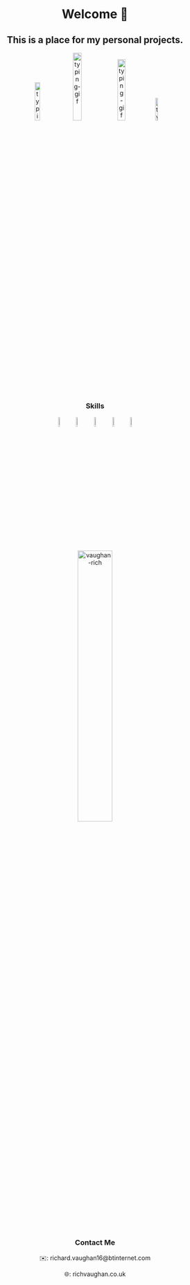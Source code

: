 <h1 align="center">Welcome 👋</h1>
<h2 align="center">This is a place for my personal projects.</h2>

<p align="center">
<img src="https://1.bp.blogspot.com/-PerenMfIjCM/XpcyoHWXSzI/AAAAAAAAB-g/DuPj_IoSWAMod3pVy4eEya4uxk-KN0UuACLcBGAsYHQ/s320/typing%2Bcat%2Bgif3.gif" height="auto" width="15%" alt="typing-gif" />  
<img src="https://media1.tenor.com/images/969ce2bc098f0354f7124a076f1e6555/tenor.gif?itemid=9994708"  height="auto" width="20%" alt="typing-gif" />
<img src="https://acegif.com/wp-content/uploads/cat-typing-2.gif" height="auto" width="19%" alt="typing-gif"/>
<img src="https://media1.tenor.com/images/0b73b9822898ecf8c2f0a74469c6e337/tenor.gif?itemid=5822667"  height="auto" width="11.5%" alt="typing-gif" />
  </p>

<h3 align="center">Skills</h3>

<p align="center">
<img src="https://devicons.github.io/devicon/devicon.git/icons/css3/css3-original-wordmark.svg" alt="css3" width="7.5%" height="7.5%"/>
<img src="https://www.vectorlogo.zone/logos/google_cloud/google_cloud-icon.svg" alt="gcp" width="7.5%" height="7.5%"/>
<img src="https://devicons.github.io/devicon/devicon.git/icons/html5/html5-original-wordmark.svg" alt="html5" width="7.5%" height="7.5%"/>
<img src="https://devicons.github.io/devicon/devicon.git/icons/javascript/javascript-original.svg" alt="javascript" width="7.5%" height="7.5%"/> 
<img src="https://devicons.github.io/devicon/devicon.git/icons/python/python-original.svg" alt="python" width="7.5%" height="7.5%"/>
<p align="center">
<img width="40%" src="https://github-readme-stats.vercel.app/api/top-langs/?username=vaughan-rich&layout=compact&hide=html" alt="vaughan-rich"/>
</p>
<h3 align="center">Contact Me</h3>
<p align="center">✉️: richard.vaughan16@btinternet.com</p>
<p align="center">🌐: richvaughan.co.uk</p>
